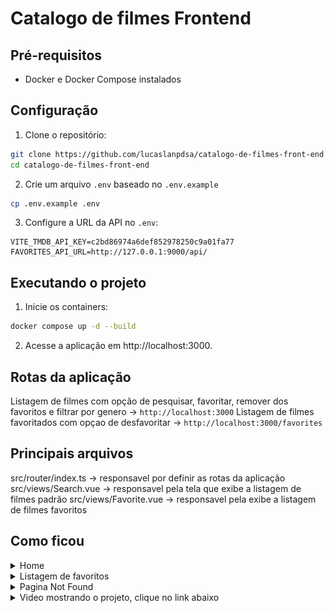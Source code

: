 # Catalogo de filmes Frontend

## Pré-requisitos

- Docker e Docker Compose instalados

## Configuração

1. Clone o repositório:
```bash
git clone https://github.com/lucaslanpdsa/catalogo-de-filmes-front-end
cd catalogo-de-filmes-front-end
```
2. Crie um arquivo `.env` baseado no `.env.example`
```bash
cp .env.example .env
```
3. Configure a URL da API no `.env`:
```env
VITE_TMDB_API_KEY=c2bd86974a6def852978250c9a01fa77
FAVORITES_API_URL=http://127.0.0.1:9000/api/
```

## Executando o projeto

1. Inicie os containers:
```bash
docker compose up -d --build
```
2. Acesse a aplicação em http://localhost:3000.

## Rotas da aplicação
 Listagem de filmes com opção de pesquisar, favoritar, remover dos favoritos e filtrar por genero -> `http://localhost:3000`
 Listagem de filmes favoritados com opçao de desfavoritar -> `http://localhost:3000/favorites`

## Principais arquivos
src/router/index.ts -> responsavel por definir as rotas da aplicação
src/views/Search.vue -> responsavel pela tela que exibe a listagem de filmes padrão
src/views/Favorite.vue -> responsavel pela exibe a listagem de filmes favoritos

## Como ficou

<details>
<summary>Home</summary>
<img src="./doc/home.png">
</details>
<details>
<summary>Listagem de favoritos</summary>
<img src="./doc/favoritos.png">
</details>
<details>
<summary>Pagina Not Found</summary>
<img src="./doc/page-not-found.png">
</details>
<details>
 <summary>Video mostrando o projeto, clique no link abaixo</summary>
 https://www.veed.io/view/pt-PT/e46c9ec5-d16b-4e90-900b-dfbe29eb6206?panel=share
</details>
